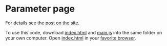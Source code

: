 # Parameter page

For details see the [post on the site](https://github.com/fermicodingclub/fermicodingclub.github.io/blob/master/_posts/2019-01-06-parameter-page.md).

To use this code, download [index.html](index.html) and [main.js](main.js) into the same folder on your own computer. Open [index.html](index.html) in your [favorite browser](https://en.wikipedia.org/wiki/Usage_share_of_web_browsers).
